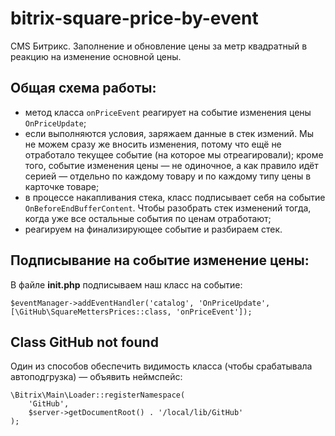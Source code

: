 # bitrix-square-price-by-event
CMS Битрикс. Заполнение и обновление цены за метр квадратный в реакцию на изменение основной цены.

## Общая схема работы:
- метод класса `onPriceEvent` реагирует на событие изменения цены `OnPriceUpdate`;
- если выполняются условия, заряжаем данные в стек измений. Мы не можем сразу же вносить изменения, потому что ещё не отработало текущее событие (на которое мы отреагировали); кроме того, событие изменения цены — не одиночное, а как правило идёт серией — отдельно по каждому товару и по каждому типу цены в карточке товаре;
- в процессе накапливания стека, класс подписывает себя на событие `OnBeforeEndBufferContent`. Чтобы разобрать стек изменений тогда, когда уже все остальные события по ценам отработают;
- реагируем на финализирующее событие и разбираем стек.

## Подписывание на событие изменение цены:
В файле **init.php** подписываем наш класс на событие:
```
$eventManager->addEventHandler('catalog', 'OnPriceUpdate', 
[\GitHub\SquareMettersPrices::class, 'onPriceEvent']);
```

## Class GitHub not found
Один из способов обеспечить видимость класса (чтобы срабатывала автоподгрузка) — объявить неймспейс:
```
\Bitrix\Main\Loader::registerNamespace(
    'GitHub',
    $server->getDocumentRoot() . '/local/lib/GitHub'
);
```

